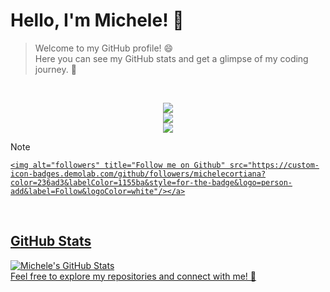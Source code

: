 
# Hello, I'm Michele! 👋
> Welcome to my GitHub profile! 😄  
> Here you can see my GitHub stats and get a glimpse of my coding journey. 🚀

<br>

<p align="center">
  <img src="https://skillicons.dev/icons?i=python,java,mysql" /> <br>
  <img src="https://skillicons.dev/icons?i=php,html,css,js" /> <br>
  <img src="https://skillicons.dev/icons?i=react,astro,nodejs" /> <br>
</p>


> [!NOTE]
> <a href="https://github.com/michelecortiana?tab=followers">
    <img alt="followers" title="Follow me on Github" src="https://custom-icon-badges.demolab.com/github/followers/michelecortiana?color=236ad3&labelColor=1155ba&style=for-the-badge&logo=person-add&label=Follow&logoColor=white"/></a>

<br>

<h2>GitHub Stats</h2>
   <img src="https://github-readme-stats.vercel.app/api?username=michelecortiana&show_icons=true&theme=dark" alt="Michele's GitHub Stats">

<br>
Feel free to explore my repositories and connect with me! 🤝
